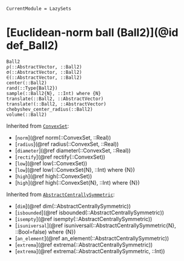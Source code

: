 ```@meta
CurrentModule = LazySets
```

# [Euclidean-norm ball (Ball2)](@id def_Ball2)

```@docs
Ball2
ρ(::AbstractVector, ::Ball2)
σ(::AbstractVector, ::Ball2)
∈(::AbstractVector, ::Ball2)
center(::Ball2)
rand(::Type{Ball2})
sample(::Ball2{N}, ::Int) where {N}
translate(::Ball2, ::AbstractVector)
translate!(::Ball2, ::AbstractVector)
chebyshev_center_radius(::Ball2)
volume(::Ball2)
```
Inherited from [`ConvexSet`](@ref):
* [`norm`](@ref norm(::ConvexSet, ::Real))
* [`radius`](@ref radius(::ConvexSet, ::Real))
* [`diameter`](@ref diameter(::ConvexSet, ::Real))
* [`rectify`](@ref rectify(::ConvexSet))
* [`low`](@ref low(::ConvexSet))
* [`low`](@ref low(::ConvexSet{N}, ::Int) where {N})
* [`high`](@ref high(::ConvexSet))
* [`high`](@ref high(::ConvexSet{N}, ::Int) where {N})

Inherited from [`AbstractCentrallySymmetric`](@ref):
* [`dim`](@ref dim(::AbstractCentrallySymmetric))
* [`isbounded`](@ref isbounded(::AbstractCentrallySymmetric))
* [`isempty`](@ref isempty(::AbstractCentrallySymmetric))
* [`isuniversal`](@ref isuniversal(::AbstractCentrallySymmetric{N}, ::Bool=false) where {N})
* [`an_element`](@ref an_element(::AbstractCentrallySymmetric))
* [`extrema`](@ref extrema(::AbstractCentrallySymmetric))
* [`extrema`](@ref extrema(::AbstractCentrallySymmetric, ::Int))
